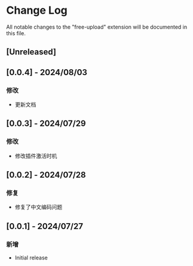 # Change Log

All notable changes to the "free-upload" extension will be documented in this file.

## [Unreleased]

## [0.0.4] - 2024/08/03

### 修改

- 更新文档

## [0.0.3] - 2024/07/29

### 修改

- 修改插件激活时机

## [0.0.2] - 2024/07/28

### 修复

- 修复了中文编码问题

## [0.0.1] - 2024/07/27

### 新增

- Initial release
